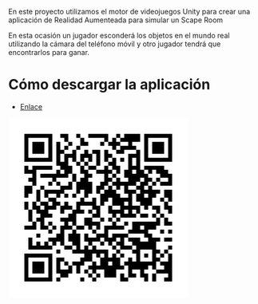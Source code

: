 En este proyecto utilizamos el motor de videojuegos Unity para crear una aplicación de Realidad Aumenteada para simular un Scape Room

En esta ocasión un jugador esconderá los objetos en el mundo real utilizando la cámara del teléfono móvil y otro jugador tendrá que encontrarlos para ganar.

# Cómo descargar la aplicación
- [Enlace](https://drive.google.com/file/d/1MEJ3nmOIT2qk44V_BTwTDM75sU_rAq22/view?usp=sharing)

![QR para descargar el APK](img/apk.png)
